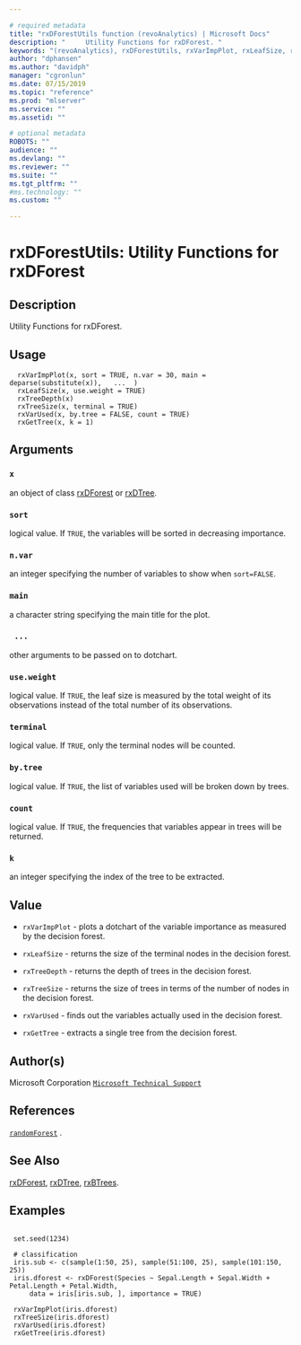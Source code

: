 ```yaml
--- 

# required metadata 
title: "rxDForestUtils function (revoAnalytics) | Microsoft Docs" 
description: "     Utility Functions for rxDForest. " 
keywords: "(revoAnalytics), rxDForestUtils, rxVarImpPlot, rxLeafSize, rxTreeDepth, rxTreeSize, rxVarUsed, rxGetTree, models, tree, classif, regression, classification" 
author: "dphansen"
ms.author: "davidph" 
manager: "cgronlun" 
ms.date: 07/15/2019
ms.topic: "reference" 
ms.prod: "mlserver" 
ms.service: "" 
ms.assetid: "" 

# optional metadata 
ROBOTS: "" 
audience: "" 
ms.devlang: "" 
ms.reviewer: "" 
ms.suite: "" 
ms.tgt_pltfrm: "" 
#ms.technology: "" 
ms.custom: "" 

--- 
```









 # rxDForestUtils: Utility Functions for rxDForest 

 ## Description

Utility Functions for rxDForest.


 ## Usage

```   
  rxVarImpPlot(x, sort = TRUE, n.var = 30, main = deparse(substitute(x)),   ...  )
  rxLeafSize(x, use.weight = TRUE)
  rxTreeDepth(x)
  rxTreeSize(x, terminal = TRUE)
  rxVarUsed(x, by.tree = FALSE, count = TRUE)
  rxGetTree(x, k = 1)      

```

 ## Arguments



 ### `x`
  an object of class [rxDForest](rxDForest.md) or [rxDTree](rxDTree.md). 



 ### `sort`
  logical value. If `TRUE`, the variables will be sorted in decreasing importance. 


 ### `n.var`
  an integer specifying the number of variables to show when `sort=FALSE`. 


 ### `main`
  a character string specifying the main title for the plot. 


 ### ` ...`
  other arguments to be passed on to dotchart. 



 ### `use.weight`
  logical value. If `TRUE`, the leaf size is measured by the total weight of its observations  instead of the total number of its observations. 



 ### `terminal`
  logical value. If `TRUE`, only the terminal nodes will be counted. 



 ### `by.tree`
  logical value. If `TRUE`, the list of variables used will be broken down by trees. 


 ### `count`
  logical value. If `TRUE`, the frequencies that variables appear in trees will be returned. 



 ### `k`
  an integer specifying the index of the tree to be extracted. 



 ## Value



* `rxVarImpPlot` -  plots a dotchart of the variable importance as measured by the decision forest.


* `rxLeafSize` -  returns the size of the terminal nodes in the decision forest.


* `rxTreeDepth` -  returns the depth of trees in the decision forest.


* `rxTreeSize` -  returns the size of trees in terms of the number of nodes in the decision forest.


* `rxVarUsed` -  finds out the variables actually used in the decision forest.


* `rxGetTree` -  extracts a single tree from the decision forest.




 ## Author(s)

Microsoft Corporation [`Microsoft Technical Support`](https://go.microsoft.com/fwlink/?LinkID=698556&clcid=0x409)



 ## References

[`randomForest`](https://cran.r-project.org/web/packages/randomForest/index.html)
.


 ## See Also

[rxDForest](rxDForest.md), [rxDTree](rxDTree.md), [rxBTrees](rxBTrees.md).

 ## Examples

 ```

  set.seed(1234)

  # classification
  iris.sub <- c(sample(1:50, 25), sample(51:100, 25), sample(101:150, 25))
  iris.dforest <- rxDForest(Species ~ Sepal.Length + Sepal.Width + Petal.Length + Petal.Width, 
      data = iris[iris.sub, ], importance = TRUE)

  rxVarImpPlot(iris.dforest)
  rxTreeSize(iris.dforest)
  rxVarUsed(iris.dforest)
  rxGetTree(iris.dforest)
```






